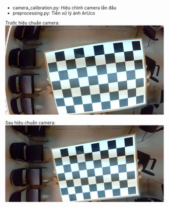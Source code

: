 - camera_calibration.py: Hiệu chỉnh camera lần đầu
- preprocessing.py: Tiền xử lý ảnh ArUco

Trước hiệu chuẩn camera:
![](samples/1.jpg)

Sau hiệu chuẩn camera:
![](result1.jpg)